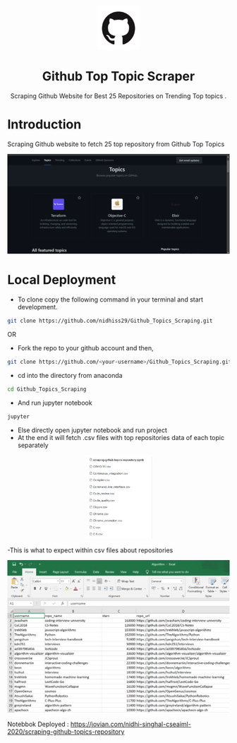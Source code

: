 <p align="center">
<img src="./images/GitHub-Mark.png" alt="Github" width = 20%/>
</p>
<h1 align="center">Github Top Topic Scraper</h1>
<p align="center">
Scraping Github Website for Best 25 Repositories on Trending Top topics .
</p>


# Introduction

Scraping Github website to fetch 25 top repository from Github Top Topics
<p align="center">
<img src="./images/2023-04-16 (10).png" alt="Github" />
</p>


# Local Deployment

- To clone copy the following command in your terminal and start development.

```sh
git clone https://github.com/nidhiss29/Github_Topics_Scraping.git
```

OR

- Fork the repo to your github account and then,

```sh
git clone https://github.com/<your-username>/Github_Topics_Scraping.git
```

- cd into the directory from anaconda 

```sh
cd Github_Topics_Scraping
```

- And run jupyter notebook
```sh 
jupyter
```

- Else directly open jupyter notebook and run project
- At the end it will fetch .csv files with top repositories data of each topic separately
<p align="center">
<img src="./images/2023-04-16 (11).png" alt="Github" width = 30% />
</p>


-This is what to expect within csv files about repositories
<p align="center">
<img src="./images/2023-04-16 (12).png" alt="Github"/>
</p>



Notebbok Deployed : https://jovian.com/nidhi-singhal-cseaiml-2020/scraping-github-topics-repository
